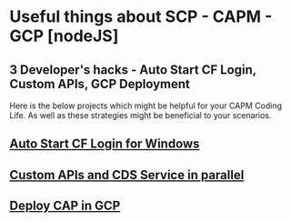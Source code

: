 # Useful things about SCP - CAPM - GCP [nodeJS]
## 3 Developer's hacks - Auto Start CF Login, Custom APIs, GCP Deployment
Here is the below projects which might be helpful for your CAPM Coding Life. As well as these strategies might be beneficial to your scenarios.

## [Auto Start CF Login for Windows](https://github.com/sabarna17/sample-capm-gcp-vm/tree/main/cf%20bat)
## [Custom APIs and CDS Service in parallel](https://github.com/sabarna17/sample-capm-gcp-vm/tree/main/cust-api-cds)
## [Deploy CAP in GCP](https://github.com/sabarna17/sample-capm-gcp-vm/tree/main/deploy-cds-in-gcp)
